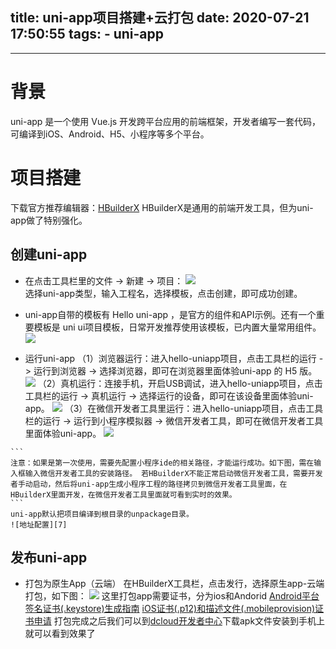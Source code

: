 title: uni-app项目搭建+云打包
date: 2020-07-21 17:50:55
tags:
    - uni-app
---
---
# 背景
uni-app 是一个使用 Vue.js 开发跨平台应用的前端框架，开发者编写一套代码，可编译到iOS、Android、H5、小程序等多个平台。
# 项目搭建

下载官方推荐编辑器：[HBuilderX][1] 
HBuilderX是通用的前端开发工具，但为uni-app做了特别强化。

## 创建uni-app
   - 在点击工具栏里的文件 -> 新建 -> 项目：
  ![][2]  
  选择uni-app类型，输入工程名，选择模板，点击创建，即可成功创建。
   - uni-app自带的模板有 Hello uni-app ，是官方的组件和API示例。还有一个重要模板是 uni ui项目模板，日常开发推荐使用该模板，已内置大量常用组件。
  ![][3]
  
   - 运行uni-app
   （1）浏览器运行：进入hello-uniapp项目，点击工具栏的运行 -> 运行到浏览器 -> 选择浏览器，即可在浏览器里面体验uni-app 的 H5 版。
  ![][4]
   （2）真机运行：连接手机，开启USB调试，进入hello-uniapp项目，点击工具栏的运行 -> 真机运行 -> 选择运行的设备，即可在该设备里面体验uni-app。
  ![][5]
    （3）在微信开发者工具里运行：进入hello-uniapp项目，点击工具栏的运行 -> 运行到小程序模拟器 -> 微信开发者工具，即可在微信开发者工具里面体验uni-app。
    ![][6]
  
    ```
    注意：如果是第一次使用，需要先配置小程序ide的相关路径，才能运行成功。如下图，需在输入框输入微信开发者工具的安装路径。 若HBuilderX不能正常启动微信开发者工具，需要开发者手动启动，然后将uni-app生成小程序工程的路径拷贝到微信开发者工具里面，在HBuilderX里面开发，在微信开发者工具里面就可看到实时的效果。
    ```
    uni-app默认把项目编译到根目录的unpackage目录。
    ![地址配置][7]

## 发布uni-app
- 打包为原生App（云端）
    在HBuilderX工具栏，点击发行，选择原生app-云端打包，如下图：
![][8]
这里打包app需要证书，分为ios和Andorid
[Android平台签名证书(.keystore)生成指南][9]
[iOS证书(.p12)和描述文件(.mobileprovision)证书申请][10]
打包完成之后我们可以到[dcloud开发者中心][11]下载apk文件安装到手机上就可以看到效果了


  [1]: https://www.dcloud.io/hbuilderx.html
  [2]: https://img-cdn-qiniu.dcloud.net.cn/uniapp/doc/create1.png
  [3]: https://img.cdn.aliyun.dcloud.net.cn/uni-app/doc/create.png
  [4]: https://img-cdn-qiniu.dcloud.net.cn/uniapp/doc/run-chrome.png
  [5]: https://img-cdn-qiniu.dcloud.net.cn/uniapp/doc/run-phone.png
  [6]: https://img-cdn-qiniu.dcloud.net.cn/uniapp/doc/uni20190222-1.png
  [7]: https://img-cdn-qiniu.dcloud.net.cn/uniapp/doc/weixin-setting.png
  [8]: https://img-cdn-qiniu.dcloud.net.cn/uniapp/doc/uni20190222-11.png
  [9]: https://ask.dcloud.net.cn/article/35777
  [10]: https://ask.dcloud.net.cn/article/152
  [11]: https://dev.dcloud.net.cn/app/index?type=0